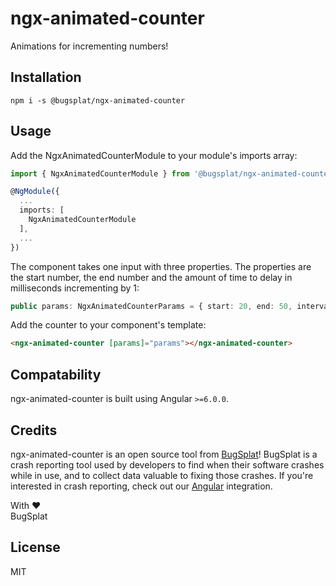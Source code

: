 # ngx-animated-counter

Animations for incrementing numbers!

## Installation

`npm i -s @bugsplat/ngx-animated-counter`

## Usage

Add the NgxAnimatedCounterModule to your module's imports array:

```ts
import { NgxAnimatedCounterModule } from '@bugsplat/ngx-animated-counter'

@NgModule({
  ...
  imports: [
    NgxAnimatedCounterModule
  ],
  ...
})
```

The component takes one input with three properties. The properties are the start number, the end number and the amount of time to delay in milliseconds incrementing by 1:

```ts
public params: NgxAnimatedCounterParams = { start: 20, end: 50, interval: 10 };
```

Add the counter to your component's template:

```html
<ngx-animated-counter [params]="params"></ngx-animated-counter>
```

## Compatability

ngx-animated-counter is built using Angular `>=6.0.0`.

## Credits

ngx-animated-counter is an open source tool from [BugSplat](https://www.bugsplat.com/)! BugSplat is a crash reporting tool used by developers to find when their software crashes while in use, and to collect data valuable to fixing those crashes. If you're interested in crash reporting, check out our [Angular](https://www.bugsplat.com/docs/sdk/angular/) integration. 

With :heart:  
BugSplat

## License

MIT
